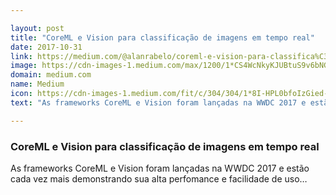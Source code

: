 ```yaml
---

layout: post
title: "CoreML e Vision para classificação de imagens em tempo real"
date: 2017-10-31
link: https://medium.com/@alanrabelo/coreml-e-vision-para-classifica%C3%A7%C3%A3o-de-imagens-em-tempo-real-453927452fce?source=rss------machine_learning-5
image: https://cdn-images-1.medium.com/max/1200/1*CS4WcNkyKJUBtuS9v6bNGA.png
domain: medium.com
name: Medium
icon: https://cdn-images-1.medium.com/fit/c/304/304/1*8I-HPL0bfoIzGied-dzOvA.png
text: "As frameworks CoreML e Vision foram lançadas na WWDC 2017 e estão cada vez mais demonstrando sua alta perfomance e facilidade de uso…"

---
```


### CoreML e Vision para classificação de imagens em tempo real

As frameworks CoreML e Vision foram lançadas na WWDC 2017 e estão cada vez mais demonstrando sua alta perfomance e facilidade de uso…